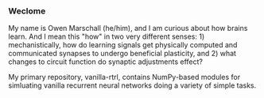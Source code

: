 ### Weclome
My name is Owen Marschall (he/him), and I am curious about how brains learn. And I mean this "how" in two very different senses: 1) mechanistically, how do learning signals get physically computed and communicated synapses to undergo beneficial plasticity, and 2) what changes to circuit function do synaptic adjustments effect?

My primary repository, vanilla-rtrl, contains NumPy-based modules for simluating vanilla recurrent neural networks doing a variety of simple tasks. 
